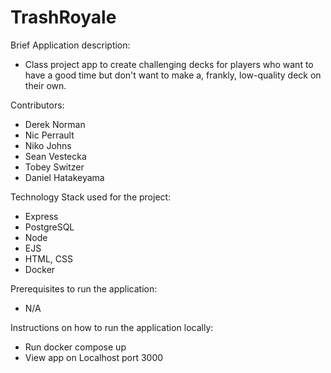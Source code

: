 # TrashRoyale
Brief Application description: 
  - Class project app to create challenging decks for players who want to have a good time but don't want to make a, frankly, low-quality deck on their own.

Contributors:
  - Derek Norman
  - Nic Perrault
  - Niko Johns
  - Sean Vestecka
  - Tobey Switzer
  - Daniel Hatakeyama

Technology Stack used for the project:
  - Express
  - PostgreSQL
  - Node
  - EJS
  - HTML, CSS
  - Docker

Prerequisites to run the application:
  - N/A

Instructions on how to run the application locally:
  - Run docker compose up
  - View app on Localhost port 3000
